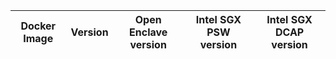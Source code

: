 | Docker Image | Version | Open Enclave version | Intel SGX PSW version | Intel SGX DCAP version |
| ------------ | ------- | -------------------- | --------------------- | ---------------------- |
